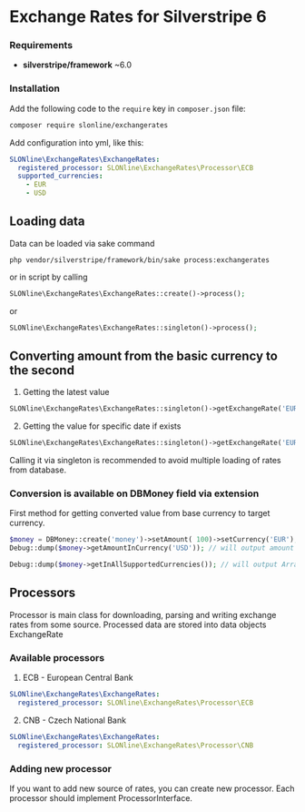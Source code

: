 # Exchange Rates for Silverstripe 6

### Requirements
* **silverstripe/framework** ~6.0

### Installation
Add the following code to the `require` key in `composer.json` file:
```bash
composer require slonline/exchangerates
```
Add  configuration into yml, like this:
```yml
SLONline\ExchangeRates\ExchangeRates:
  registered_processor: SLONline\ExchangeRates\Processor\ECB
  supported_currencies:
    - EUR
    - USD
```

## Loading data
Data can be loaded via sake command 
```shell
php vendor/silverstripe/framework/bin/sake process:exchangerates
```
or in script by calling
```php
SLONline\ExchangeRates\ExchangeRates::create()->process();
```
or
```php
SLONline\ExchangeRates\ExchangeRates::singleton()->process();
```

## Converting amount from the basic currency to the second
1. Getting the latest value
```php
SLONline\ExchangeRates\ExchangeRates::singleton()->getExchangeRate('EUR','USD');
```
2. Getting the value for specific date if exists
```php
SLONline\ExchangeRates\ExchangeRates::singleton()->getExchangeRate('EUR','USD', '2025-10-30');
```
Calling it via singleton is recommended to avoid multiple loading of rates from database.

### Conversion is available on DBMoney field via extension
First method for getting converted value from base currency to target currency.
```php
$money = DBMoney::create('money')->setAmount( 100)->setCurrency('EUR');
Debug::dump($money->getAmountInCurrency('USD')); // will output amount converted to USD

Debug::dump($money->getInAllSupportedCurrencies()); // will output ArrayList with amounts in all supported currencies
```

## Processors
Processor is main class for downloading, parsing and writing exchange rates from some source.
Processed data are stored into data objects ExchangeRate

### Available processors
1. ECB - European Central Bank
```yml
SLONline\ExchangeRates\ExchangeRates:
  registered_processor: SLONline\ExchangeRates\Processor\ECB
```
2. CNB - Czech National Bank
```yml
SLONline\ExchangeRates\ExchangeRates:
  registered_processor: SLONline\ExchangeRates\Processor\CNB
```
### Adding new processor
If you want to add new source of rates, you can create new processor. 
Each processor should implement ProcessorInterface.